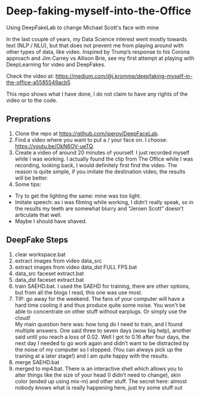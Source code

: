 # Deep-faking-myself-into-the-Office
Using DeepFakeLab to change Michael Scott's face with mine

In the last couple of years, my Data Science interest went mostly towards text (NLP / NLU), but that does not prevent me from playing around with other types of data, like video. Inspired by Trump’s response to his Corona approach and Jim Carrey vs Allison Brie, see my first attempt at playing with DeepLearning for video and DeepFakes.  

Check the video at: https://medium.com/@j.kromme/deepfaking-myself-in-the-office-a5585549acb5

This repo shows what I have done, I do not claim to have any rights of the video or to the code.

## Preprations
1. Clone the repo at https://github.com/iperov/DeepFaceLab.  
2. Find a video where you want to put a / your face on. I choose: https://youtu.be/OkN6OV-ueTQ.  
3. Create a video of around 20 minutes of yourself. I just recorded myself while I was working. I actually found the clip from The Office while I was recording, looking back, I would definitely first find the video. The reason is quite simple, if you imitate the destination video, the results will be better.  
4. Some tips:  
* Try to get the lighting the same: mine was too light.  
* Imitate speech: as i was filming while working, I didn’t really speak, so in the results my teeth are somewhat blurry and “Jeroen Scott” doesn’t articulate that well.  
* Maybe I should have shaved.  

## DeepFake Steps
1. clear workspace.bat  
2. extract images from video data_src  
3. extract images from video data_dst FULL FPS.bat  
4. data_src faceset extract.bat  
5. data_dst faceset extract.bat  
6. train SAEHD.bat. I used the SAEHD for training, there are other options, but from all the blogs I read, this one was use most.  
7. TIP: go away for the weekend. The fans of your computer will have a hard time cooling it and thus produce quite some noise. You won’t be able to concentrate on other stuff without earplugs. Or simply use the cloud!  
My main question here was: how long do I need to train, and I found multiple answers. One said three to seven days (wow big help), another said until you reach a loss of 0.02. Well I got to 0.16 after four days, the next day I needed to go work again and didn’t want to be distracted by the noise of my computer so I stopped. (You can always pick up the training at a later stage!) and I am quite happy with the results.  
8. merge SAEHD.bat  
9. merged to mp4.bat. There is an interactive shell which allows you to alter things like the size of your head (I didn’t need to change), skin color (ended up using mix-m) and other stuff. The secret here: almost nobody knows what is really happening here, just try some stuff out  